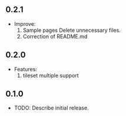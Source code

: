 ## 0.2.1
* Improve:
  1. Sample pages Delete unnecessary files.
  2. Correction of README.md
  
## 0.2.0
* Features:
  1. tileset multiple support

## 0.1.0

* TODO: Describe initial release.
